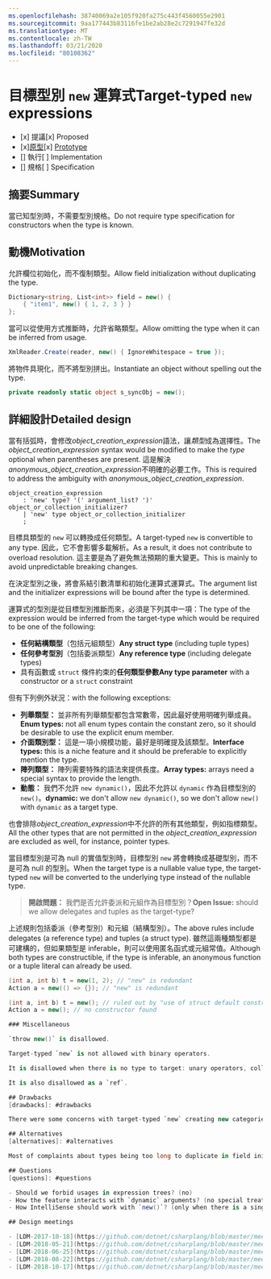 ```yaml
---
ms.openlocfilehash: 38740069a2e105f920fa275c443f4560055e2901
ms.sourcegitcommit: 9aa177443b83116fe1be2ab28e2c7291947fe32d
ms.translationtype: MT
ms.contentlocale: zh-TW
ms.lasthandoff: 03/21/2020
ms.locfileid: "80108362"
---
```


# <a name="target-typed-new-expressions"></a><span data-ttu-id="0693d-101">目標型別 `new` 運算式</span><span class="sxs-lookup"><span data-stu-id="0693d-101">Target-typed `new` expressions</span></span>

* <span data-ttu-id="0693d-102">[x] 提議</span><span class="sxs-lookup"><span data-stu-id="0693d-102">[x] Proposed</span></span>
* <span data-ttu-id="0693d-103">[x][原型](https://github.com/alrz/roslyn/tree/features/target-typed-new)</span><span class="sxs-lookup"><span data-stu-id="0693d-103">[x] [Prototype](https://github.com/alrz/roslyn/tree/features/target-typed-new)</span></span>
* <span data-ttu-id="0693d-104">[] 執行</span><span class="sxs-lookup"><span data-stu-id="0693d-104">[ ] Implementation</span></span>
* <span data-ttu-id="0693d-105">[] 規格</span><span class="sxs-lookup"><span data-stu-id="0693d-105">[ ] Specification</span></span>

## <a name="summary"></a><span data-ttu-id="0693d-106">摘要</span><span class="sxs-lookup"><span data-stu-id="0693d-106">Summary</span></span>
[summary]: #summary

<span data-ttu-id="0693d-107">當已知型別時，不需要型別規格。</span><span class="sxs-lookup"><span data-stu-id="0693d-107">Do not require type specification for constructors when the type is known.</span></span> 

## <a name="motivation"></a><span data-ttu-id="0693d-108">動機</span><span class="sxs-lookup"><span data-stu-id="0693d-108">Motivation</span></span>
[motivation]: #motivation

<span data-ttu-id="0693d-109">允許欄位初始化，而不復制類型。</span><span class="sxs-lookup"><span data-stu-id="0693d-109">Allow field initialization without duplicating the type.</span></span>
```cs
Dictionary<string, List<int>> field = new() {
    { "item1", new() { 1, 2, 3 } }
};
```

<span data-ttu-id="0693d-110">當可以從使用方式推斷時，允許省略類型。</span><span class="sxs-lookup"><span data-stu-id="0693d-110">Allow omitting the type when it can be inferred from usage.</span></span>
```cs
XmlReader.Create(reader, new() { IgnoreWhitespace = true });
```

<span data-ttu-id="0693d-111">將物件具現化，而不將型別拼出。</span><span class="sxs-lookup"><span data-stu-id="0693d-111">Instantiate an object without spelling out the type.</span></span>
```cs
private readonly static object s_syncObj = new();
```

## <a name="detailed-design"></a><span data-ttu-id="0693d-112">詳細設計</span><span class="sxs-lookup"><span data-stu-id="0693d-112">Detailed design</span></span>
[design]: #detailed-design

<span data-ttu-id="0693d-113">當有括弧時，會修改*object_creation_expression*語法，讓*類型*成為選擇性。</span><span class="sxs-lookup"><span data-stu-id="0693d-113">The *object_creation_expression* syntax would be modified to make the *type* optional when parentheses are present.</span></span> <span data-ttu-id="0693d-114">這是解決*anonymous_object_creation_expression*不明確的必要工作。</span><span class="sxs-lookup"><span data-stu-id="0693d-114">This is required to address the ambiguity with *anonymous_object_creation_expression*.</span></span>
```antlr
object_creation_expression
    : 'new' type? '(' argument_list? ')' object_or_collection_initializer?
    | 'new' type object_or_collection_initializer
    ;
```

<span data-ttu-id="0693d-115">目標具類型的 `new` 可以轉換成任何類型。</span><span class="sxs-lookup"><span data-stu-id="0693d-115">A target-typed `new` is convertible to any type.</span></span> <span data-ttu-id="0693d-116">因此，它不會影響多載解析。</span><span class="sxs-lookup"><span data-stu-id="0693d-116">As a result, it does not contribute to overload resolution.</span></span> <span data-ttu-id="0693d-117">這主要是為了避免無法預期的重大變更。</span><span class="sxs-lookup"><span data-stu-id="0693d-117">This is mainly to avoid unpredictable breaking changes.</span></span>

<span data-ttu-id="0693d-118">在決定型別之後，將會系結引數清單和初始化運算式運算式。</span><span class="sxs-lookup"><span data-stu-id="0693d-118">The argument list and the initializer expressions will be bound after the type is determined.</span></span>

<span data-ttu-id="0693d-119">運算式的型別是從目標型別推斷而來，必須是下列其中一項：</span><span class="sxs-lookup"><span data-stu-id="0693d-119">The type of the expression would be inferred from the target-type which would be required to be one of the following:</span></span>

- <span data-ttu-id="0693d-120">**任何結構類型**（包括元組類型）</span><span class="sxs-lookup"><span data-stu-id="0693d-120">**Any struct type** (including tuple types)</span></span>
- <span data-ttu-id="0693d-121">**任何參考型別**（包括委派類型）</span><span class="sxs-lookup"><span data-stu-id="0693d-121">**Any reference type** (including delegate types)</span></span>
- <span data-ttu-id="0693d-122">具有函數或 `struct` 條件約束的**任何類型參數**</span><span class="sxs-lookup"><span data-stu-id="0693d-122">**Any type parameter** with a constructor or a `struct` constraint</span></span>

<span data-ttu-id="0693d-123">但有下列例外狀況：</span><span class="sxs-lookup"><span data-stu-id="0693d-123">with the following exceptions:</span></span>

- <span data-ttu-id="0693d-124">**列舉類型：** 並非所有列舉類型都包含常數零，因此最好使用明確列舉成員。</span><span class="sxs-lookup"><span data-stu-id="0693d-124">**Enum types:** not all enum types contain the constant zero, so it should be desirable to use the explicit enum member.</span></span>
- <span data-ttu-id="0693d-125">**介面類別型：** 這是一項小規模功能，最好是明確提及該類型。</span><span class="sxs-lookup"><span data-stu-id="0693d-125">**Interface types:** this is a niche feature and it should be preferable to explicitly mention the type.</span></span>
- <span data-ttu-id="0693d-126">**陣列類型：** 陣列需要特殊的語法來提供長度。</span><span class="sxs-lookup"><span data-stu-id="0693d-126">**Array types:** arrays need a special syntax to provide the length.</span></span>
- <span data-ttu-id="0693d-127">**動態：** 我們不允許 `new dynamic()`，因此不允許以 `dynamic` 作為目標型別的 `new()`。</span><span class="sxs-lookup"><span data-stu-id="0693d-127">**dynamic:** we don't allow `new dynamic()`, so we don't allow `new()` with `dynamic` as a target type.</span></span>

<span data-ttu-id="0693d-128">也會排除*object_creation_expression*中不允許的所有其他類型，例如指標類型。</span><span class="sxs-lookup"><span data-stu-id="0693d-128">All the other types that are not permitted in the *object_creation_expression* are excluded as well, for instance, pointer types.</span></span>

<span data-ttu-id="0693d-129">當目標型別是可為 null 的實值型別時，目標型別 `new` 將會轉換成基礎型別，而不是可為 null 的型別。</span><span class="sxs-lookup"><span data-stu-id="0693d-129">When the target type is a nullable value type, the target-typed `new` will be converted to the underlying type instead of the nullable type.</span></span>

> <span data-ttu-id="0693d-130">**開啟問題：** 我們是否允許委派和元組作為目標型別？</span><span class="sxs-lookup"><span data-stu-id="0693d-130">**Open Issue:** should we allow delegates and tuples as the target-type?</span></span>

<span data-ttu-id="0693d-131">上述規則包括委派（參考型別）和元組（結構型別）。</span><span class="sxs-lookup"><span data-stu-id="0693d-131">The above rules include delegates (a reference type) and tuples (a struct type).</span></span> <span data-ttu-id="0693d-132">雖然這兩種類型都是可建構的，但如果類型是 inferable，則可以使用匿名函式或元組常值。</span><span class="sxs-lookup"><span data-stu-id="0693d-132">Although both types are constructible, if the type is inferable, an anonymous function or a tuple literal can already be used.</span></span>
```cs
(int a, int b) t = new(1, 2); // "new" is redundant
Action a = new(() => {}); // "new" is redundant

(int a, int b) t = new(); // ruled out by "use of struct default constructor"
Action a = new(); // no constructor found

### Miscellaneous

`throw new()` is disallowed.

Target-typed `new` is not allowed with binary operators.

It is disallowed when there is no type to target: unary operators, collection of a `foreach`, in a `using`, in a deconstruction, in an `await` expression, as an anonymous type property (`new { Prop = new() }`), in a `lock` statement, in a `sizeof`, in a `fixed` statement, in a member access (`new().field`), in a dynamically dispatched operation (`someDynamic.Method(new())`), in a LINQ query, as the operand of the `is` operator, as the left operand of the `??` operator,  ...

It is also disallowed as a `ref`.

## Drawbacks
[drawbacks]: #drawbacks

There were some concerns with target-typed `new` creating new categories of breaking changes, but we already have that with `null` and `default`, and that has not been a significant problem.

## Alternatives
[alternatives]: #alternatives

Most of complaints about types being too long to duplicate in field initialization is about *type arguments* not the type itself, we could infer only type arguments like `new Dictionary(...)` (or similar) and infer type arguments locally from arguments or the collection initializer.

## Questions
[questions]: #questions

- Should we forbid usages in expression trees? (no)
- How the feature interacts with `dynamic` arguments? (no special treatment)
- How IntelliSense should work with `new()`? (only when there is a single target-type)

## Design meetings

- [LDM-2017-10-18](https://github.com/dotnet/csharplang/blob/master/meetings/2017/LDM-2017-10-18.md#100)
- [LDM-2018-05-21](https://github.com/dotnet/csharplang/blob/master/meetings/2018/LDM-2018-05-21.md)
- [LDM-2018-06-25](https://github.com/dotnet/csharplang/blob/master/meetings/2018/LDM-2018-06-25.md)
- [LDM-2018-08-22](https://github.com/dotnet/csharplang/blob/master/meetings/2018/LDM-2018-08-22.md#target-typed-new)
- [LDM-2018-10-17](https://github.com/dotnet/csharplang/blob/master/meetings/2018/LDM-2018-10-17.md)
